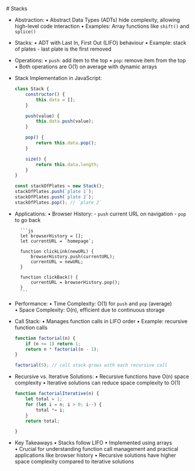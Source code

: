 # Stacks

* Abstraction:
    • Abstract Data Types (ADTs) hide complexity, allowing high-level code interaction
    • Examples: Array functions like `shift()` and `splice()`

* Stacks:
    • ADT with Last In, First Out (LIFO) behaviour
    • Example: stack of plates - last plate is the first removed

* Operations:
    • `push`: add item to the top
    • `pop`: remove item from the top
    • Both operations are O(1) on average with dynamic arrays

* Stack Implementation in JavaScript:
    ```js
    class Stack {
        constructor() {
            this.data = [];
        }

        push(value) {
            this.data.push(value);
        }

        pop() {
            return this.data.pop();
        }

        size() {
            return this.data.length;
        }
    }

    const stackOfPlates = new Stack();
    stackOfPlates.push(`plate 1`);
    stackOfPlates.push(`plate 2`);
    stackOfPlates.pop(); // `plate 2`
    ```

* Applications:
    • Browser History:
        - `push` current URL on navigation
        - `pop` to go back

        ```js
        let browserHistory = [];
        let currentURL = `homepage`;

        function clickLink(newURL) {
            browserHistory.push(currentURL);
            currentURL = newURL;
        }

        function clickBack() {
            currentURL = browserHistory.pop();
        }
        ```

* Performance:
    • Time Complexity: O(1) for `push` and `pop` (average)
    • Space Complexity: O(n), efficient due to continuous storage


* Call Stack:
    • Manages function calls in LIFO order
    • Example: recursive function calls

    ```js
    function factorial(n) {
        if (n <= 1) return 1;
        return n * factorial(n - 1);
    }

    factorial(5); // call stack grows with each recursive call
    ```

* Recursive vs. Iterative Solutions:
    • Recursive functions have O(n) space complexity
    • Iterative solutions can reduce space complexity to O(1)

    ```js
    function factorialIterative(n) {
        let total = 1;
        for (let i = n; i > 0; i--) {
            total *= i;
        }
        return total;

    }
    ```

* Key Takeaways
    • Stacks follow LIFO
    • Implemented using arrays
    • Crucial for understanding function call management and practical applications like browser history
    • Recursive solutions have higher space complexity compared to iterative solutions
